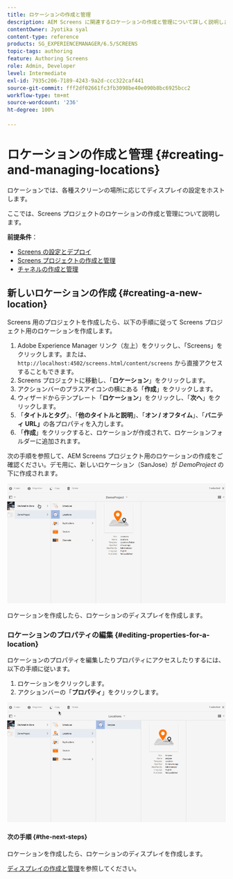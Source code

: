 ```yaml
---
title: ロケーションの作成と管理
description: AEM Screens に関連するロケーションの作成と管理について詳しく説明します。
contentOwner: Jyotika syal
content-type: reference
products: SG_EXPERIENCEMANAGER/6.5/SCREENS
topic-tags: authoring
feature: Authoring Screens
role: Admin, Developer
level: Intermediate
exl-id: 7935c206-7189-4243-9a2d-ccc322caf441
source-git-commit: fff2df02661fc3fb3098be40e090b8bc6925bcc2
workflow-type: tm+mt
source-wordcount: '236'
ht-degree: 100%

---
```


# ロケーションの作成と管理 {#creating-and-managing-locations}

ロケーションでは、各種スクリーンの場所に応じてディスプレイの設定をホストします。

ここでは、Screens プロジェクトのロケーションの作成と管理について説明します。

**前提条件**：

* [Screens の設定とデプロイ](configuring-screens-introduction.md)
* [Screens プロジェクトの作成と管理](creating-a-screens-project.md)
* [チャネルの作成と管理](managing-channels.md)

## 新しいロケーションの作成 {#creating-a-new-location}

Screens 用のプロジェクトを作成したら、以下の手順に従って Screens プロジェクト用のロケーションを作成します。

1. Adobe Experience Manager リンク（左上）をクリックし、「Screens」をクリックします。または、`http://localhost:4502/screens.html/content/screens` から直接アクセスすることもできます。
1. Screens プロジェクトに移動し、「**ロケーション**」をクリックします。
1. アクションバーのプラスアイコンの横にある「**作成**」をクリックします。
1. ウィザードからテンプレート「**ロケーション**」をクリックし、「**次へ**」をクリックします。
1. 「**タイトルとタグ**」、「**他のタイトルと説明**」、「**オン / オフタイム**」、「**バニティ URL」**&#x200B;の各プロパティを入力します。
1. 「**作成**」をクリックすると、ロケーションが作成されて、ロケーションフォルダーに追加されます。

次の手順を参照して、AEM Screens プロジェクト用のロケーションの作成をご確認ください。デモ用に、新しいロケーション（SanJose）が *DemoProject* の下に作成されます。

![player2](assets/player2.gif)

ロケーションを作成したら、ロケーションのディスプレイを作成します。

### ロケーションのプロパティの編集 {#editing-properties-for-a-location}

ロケーションのプロパティを編集したりプロパティにアクセスしたりするには、以下の手順に従います。

1. ロケーションをクリックします。
1. アクションバーの「**プロパティ**」をクリックします。

![player3](assets/player3.gif)

#### 次の手順 {#the-next-steps}

ロケーションを作成したら、ロケーションのディスプレイを作成します。

[ディスプレイの作成と管理](managing-displays.md)を参照してください。
